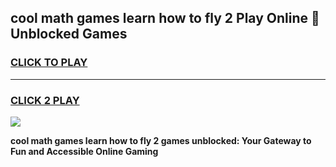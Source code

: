 
## cool math games learn how to fly 2 Play Online 👋 Unblocked Games
<h3>
<a href="https://news.freeplayer.one?title=cool_math_games_learn_how_to_fly_2&ref=17CMG">CLICK TO PLAY</a></h3>
<hr>

<h3>
<a href="https://news.freeplayer.one?title=cool_math_games_learn_how_to_fly_2&ref=17CMG">CLICK 2 PLAY</a>
  
</h3>

<a href="https://news.freeplayer.one?title=cool_math_games_learn_how_to_fly_2&ref=17CMG/"><img src="https://clearcache.store/games.png"></a>


**cool math games learn how to fly 2 games unblocked: Your Gateway to Fun and Accessible Online Gaming**
